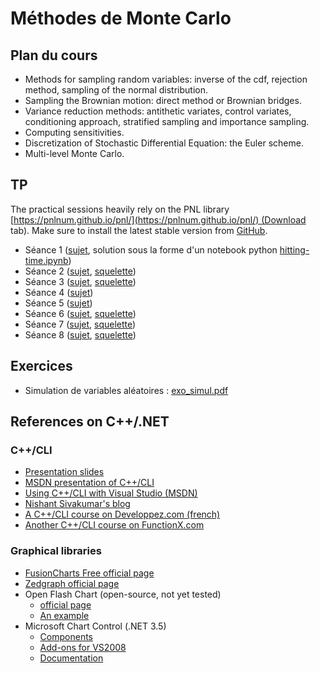 # Méthodes de Monte Carlo

## Plan du cours

* Methods for sampling random variables: inverse of the cdf, rejection method, sampling of the normal distribution.
* Sampling the Brownian motion: direct method or Brownian bridges.
* Variance reduction methods: antithetic variates, control variates, conditioning approach, stratified sampling and importance sampling.
* Computing sensitivities.
* Discretization of Stochastic Differential Equation: the Euler scheme.
* Multi-level Monte Carlo.

## TP

The practical sessions heavily rely on the PNL library [https://pnlnum.github.io/pnl/](https://pnlnum.github.io/pnl/) (Download tab). Make sure to install the latest stable version from [GitHub](https://github.com/pnlnum/pnl/releases).

* Séance 1 ([sujet](document/tp1.pdf), solution sous la forme d'un notebook python [hitting-time.ipynb](document/hitting-time.ipynb))
* Séance 2 ([sujet](document/tp2.pdf), [squelette](document/skel-is-toy.zip))
* Séance 3 ([sujet](document/tp3.pdf), [squelette](document/skel-tp3.zip))
* Séance 4 ([sujet](document/tp4.pdf))
* Séance 5 ([sujet](document/tp5.pdf))
* Séance 6 ([sujet](document/tp6.pdf), [squelette](document/skel-tp6.zip))
* Séance 7 ([sujet](document/tp7.pdf), [squelette](document/skel-tp7.zip))
* Séance 8 ([sujet](document/tp8.pdf), [squelette](document/skel-tp8.zip))

## Exercices

* Simulation de variables aléatoires : [exo_simul.pdf](document/exo_simul.pdf)

## References on C++/.NET

### C++/CLI

* [Presentation slides](document/PresentationCppCli.pdf)
* [MSDN presentation of C++/CLI](http://msdn.microsoft.com/en-us/library/ms379617%28VS.80%29.aspx)
* [Using C++/CLI with Visual Studio (MSDN)](http://msdn.microsoft.com/fr-fr/library/bb384847.aspx)
* [Nishant Sivakumar's blog](http://blog.voidnish.com/?cat=2)
* [A C++/CLI course on Developpez.com (french)](http://dotnet.developpez.com/faq/cppcli/)
* [Another C++/CLI course on FunctionX.com](http://www.functionx.com/cppcli/index.htm)

### Graphical libraries

* [FusionCharts Free official page](http://www.fusioncharts.com/free/)
* [Zedgraph official page](http://zedgraph.org/wiki/index.php?title=Main_Page)
* Open Flash Chart (open-source, not yet tested)
  * [official page](http://teethgrinder.co.uk/open-flash-chart-2/)
  * [An example](http://monstersgotmy.net/post/OpenFlash-Chart-Fixing-Open-Source.aspx)
* Microsoft Chart Control (.NET 3.5)
  * [Components](http://www.microsoft.com/downloads/details.aspx?FamilyId=130F7986-BF49-4FE5-9CA8-910AE6EA442C&displaylang=en)
  * [Add-ons for VS2008](http://www.microsoft.com/downloads/details.aspx?familyid=1D69CE13-E1E5-4315-825C-F14D33A303E9&displaylang=en)
  * [Documentation](http://www.microsoft.com/downloads/details.aspx?familyid=EE8F6F35-B087-4324-9DBA-6DD5E844FD9F&displaylang=en)